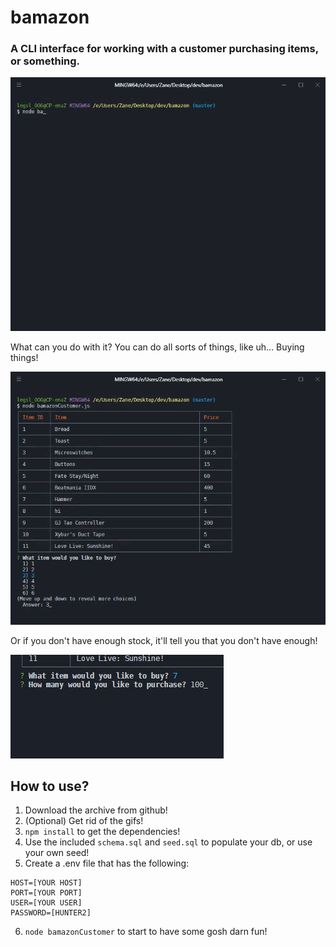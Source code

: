 # bamazon
### A CLI interface for working with a customer purchasing items, or something.

![gif showing initial whatever](/images/gif1.gif)

What can you do with it? You can do all sorts of things, like uh... Buying things!

![gif showing you can buy things](/images/gif2.gif)

Or if you don't have enough stock, it'll tell you that you don't have enough!

![gif showing there's not enough](/images/gif3.gif)

## How to use?
1. Download the archive from github!
2. (Optional) Get rid of the gifs!
3. `npm install` to get the dependencies!
4. Use the included `schema.sql` and `seed.sql` to populate your db, or use your own seed!
5. Create a .env file that has the following:
```
HOST=[YOUR HOST]
PORT=[YOUR PORT]
USER=[YOUR USER]
PASSWORD=[HUNTER2]
```
6. `node bamazonCustomer` to start to have some gosh darn fun!
